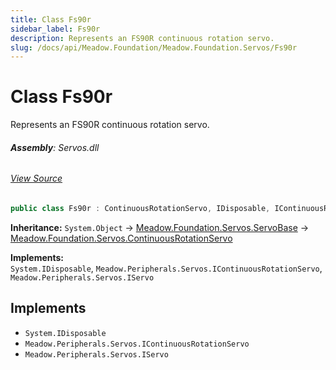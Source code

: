 ```yaml
---
title: Class Fs90r
sidebar_label: Fs90r
description: Represents an FS90R continuous rotation servo.
slug: /docs/api/Meadow.Foundation/Meadow.Foundation.Servos/Fs90r
---
```

# Class Fs90r
Represents an FS90R continuous rotation servo.

###### **Assembly**: Servos.dll
###### [View Source](https://github.com/WildernessLabs/Meadow.Foundation.git/blob/develop/Source/Meadow.Foundation.Libraries_and_Frameworks/Servos/Driver/Implementations/Fs90r.cs#L10)
```csharp title="Declaration"
public class Fs90r : ContinuousRotationServo, IDisposable, IContinuousRotationServo, IServo
```
**Inheritance:** `System.Object` -> [Meadow.Foundation.Servos.ServoBase](../Meadow.Foundation.Servos/ServoBase) -> [Meadow.Foundation.Servos.ContinuousRotationServo](../Meadow.Foundation.Servos/ContinuousRotationServo)

**Implements:**  
`System.IDisposable`, `Meadow.Peripherals.Servos.IContinuousRotationServo`, `Meadow.Peripherals.Servos.IServo`


## Implements

* `System.IDisposable`
* `Meadow.Peripherals.Servos.IContinuousRotationServo`
* `Meadow.Peripherals.Servos.IServo`
